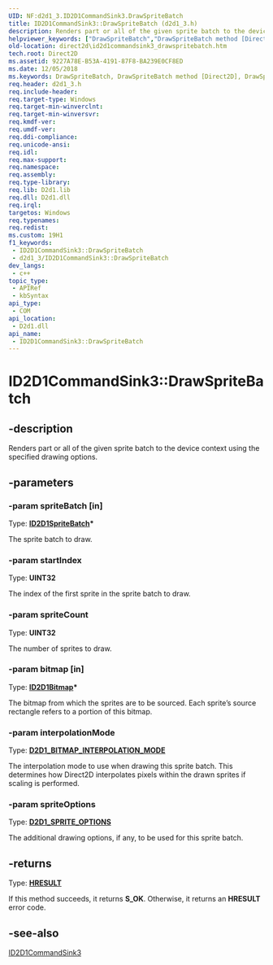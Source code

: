```yaml
---
UID: NF:d2d1_3.ID2D1CommandSink3.DrawSpriteBatch
title: ID2D1CommandSink3::DrawSpriteBatch (d2d1_3.h)
description: Renders part or all of the given sprite batch to the device context using the specified drawing options.
helpviewer_keywords: ["DrawSpriteBatch","DrawSpriteBatch method [Direct2D]","DrawSpriteBatch method [Direct2D]","ID2D1CommandSink3 interface","ID2D1CommandSink3 interface [Direct2D]","DrawSpriteBatch method","ID2D1CommandSink3.DrawSpriteBatch","ID2D1CommandSink3::DrawSpriteBatch","d2d1_3/ID2D1CommandSink3::DrawSpriteBatch","direct2d.id2d1commandsink3_drawspritebatch"]
old-location: direct2d\id2d1commandsink3_drawspritebatch.htm
tech.root: Direct2D
ms.assetid: 9227A78E-B53A-4191-87F8-BA239E0CF8ED
ms.date: 12/05/2018
ms.keywords: DrawSpriteBatch, DrawSpriteBatch method [Direct2D], DrawSpriteBatch method [Direct2D],ID2D1CommandSink3 interface, ID2D1CommandSink3 interface [Direct2D],DrawSpriteBatch method, ID2D1CommandSink3.DrawSpriteBatch, ID2D1CommandSink3::DrawSpriteBatch, d2d1_3/ID2D1CommandSink3::DrawSpriteBatch, direct2d.id2d1commandsink3_drawspritebatch
req.header: d2d1_3.h
req.include-header: 
req.target-type: Windows
req.target-min-winverclnt: 
req.target-min-winversvr: 
req.kmdf-ver: 
req.umdf-ver: 
req.ddi-compliance: 
req.unicode-ansi: 
req.idl: 
req.max-support: 
req.namespace: 
req.assembly: 
req.type-library: 
req.lib: D2d1.lib
req.dll: D2d1.dll
req.irql: 
targetos: Windows
req.typenames: 
req.redist: 
ms.custom: 19H1
f1_keywords:
 - ID2D1CommandSink3::DrawSpriteBatch
 - d2d1_3/ID2D1CommandSink3::DrawSpriteBatch
dev_langs:
 - c++
topic_type:
 - APIRef
 - kbSyntax
api_type:
 - COM
api_location:
 - D2d1.dll
api_name:
 - ID2D1CommandSink3::DrawSpriteBatch
---
```


# ID2D1CommandSink3::DrawSpriteBatch


## -description

Renders part or all of the given sprite batch to the device context using the specified drawing options.

## -parameters

### -param spriteBatch [in]

Type: <b><a href="/windows/desktop/api/d2d1_3/nn-d2d1_3-id2d1spritebatch">ID2D1SpriteBatch</a>*</b>

The sprite batch to draw.

### -param startIndex

Type: <b>UINT32</b>

The index of the first sprite in the sprite batch to draw.

### -param spriteCount

Type: <b>UINT32</b>

The number of sprites to draw.

### -param bitmap [in]

Type: <b><a href="/windows/desktop/api/d2d1/nn-d2d1-id2d1bitmap">ID2D1Bitmap</a>*</b>

The bitmap from which the sprites are to be sourced. Each sprite’s source rectangle refers to a portion of this bitmap.

### -param interpolationMode

Type: <b><a href="/windows/desktop/api/d2d1/ne-d2d1-d2d1_bitmap_interpolation_mode">D2D1_BITMAP_INTERPOLATION_MODE</a></b>

The interpolation mode to use when drawing this sprite batch. This determines how Direct2D interpolates pixels within the drawn sprites if scaling is performed.

### -param spriteOptions

Type: <b><a href="/windows/desktop/api/d2d1_3/ne-d2d1_3-d2d1_sprite_options">D2D1_SPRITE_OPTIONS</a></b>

The additional drawing options, if any, to be used for this sprite batch.

## -returns

Type: <b><a href="/windows/win32/com/structure-of-com-error-codes">HRESULT</a></b>

If this method succeeds, it returns <b xmlns:loc="http://microsoft.com/wdcml/l10n">S_OK</b>. Otherwise, it returns an <b xmlns:loc="http://microsoft.com/wdcml/l10n">HRESULT</b> error code.

## -see-also

<a href="/windows/desktop/api/d2d1_3/nn-d2d1_3-id2d1commandsink3">ID2D1CommandSink3</a>

